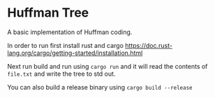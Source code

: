 # Huffman Tree
A basic implementation of Huffman coding.


In order to run first install rust and cargo https://doc.rust-lang.org/cargo/getting-started/installation.html

Next run build and run using `cargo run` and it will read the contents of `file.txt` and write the tree to std out.

You can also build a release binary using `cargo build --release`